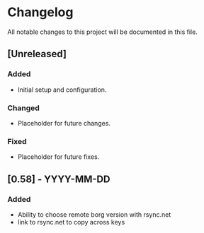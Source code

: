 # Changelog

All notable changes to this project will be documented in this file.

## [Unreleased]
### Added
- Initial setup and configuration.

### Changed
- Placeholder for future changes.

### Fixed
- Placeholder for future fixes.

## [0.58] - YYYY-MM-DD
### Added
- Ability to choose remote borg version with rsync.net
- link to rsync.net to copy across keys
